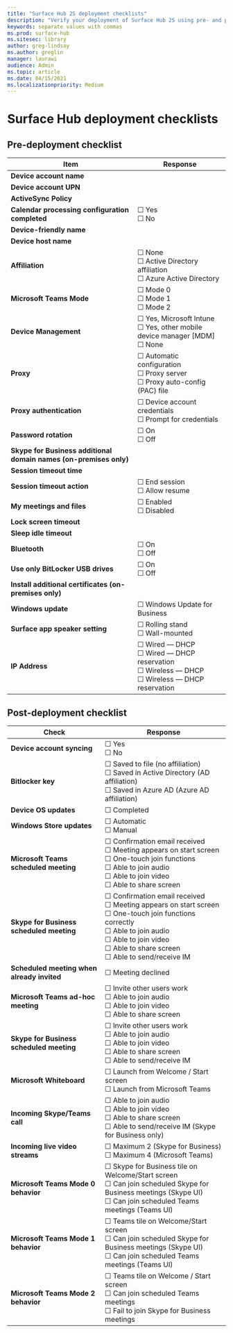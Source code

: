 ```yaml
---
title: "Surface Hub 2S deployment checklists"
description: "Verify your deployment of Surface Hub 2S using pre- and post-deployment checklists."
keywords: separate values with commas
ms.prod: surface-hub
ms.sitesec: library
author: greg-lindsay
ms.author: greglin
manager: laurawi
audience: Admin
ms.topic: article
ms.date: 04/15/2021
ms.localizationpriority: Medium
---
```


# Surface Hub deployment checklists

## Pre-deployment checklist

|Item|Response|
|------ |----- |
|**Device account name**| |
|**Device account UPN**| |
|**ActiveSync Policy**| |
|**Calendar processing configuration completed**| ☐ Yes <br>  ☐ No |
|**Device-friendly name**| |
|**Device host name**| |
|**Affiliation**| ☐ None <br> ☐ Active Directory affiliation <br> ☐ Azure Active Directory |
|**Microsoft Teams Mode**| ☐ Mode 0 <br> ☐ Mode 1 <br> ☐ Mode 2 |
|**Device Management**| ☐ Yes, Microsoft Intune <br> ☐ Yes, other mobile device manager [MDM] <br> ☐ None |  
|**Proxy**| ☐ Automatic configuration <br> ☐ Proxy server <br> ☐ Proxy auto-config (PAC) file |
|**Proxy authentication**| ☐ Device account credentials <br> ☐ Prompt for credentials |
|**Password rotation**| ☐ On <br> ☐ Off |
|**Skype for Business additional domain names (on-premises only)**| |
|**Session timeout time**| |
|**Session timeout action**| ☐ End session <br> ☐ Allow resume |
|**My meetings and files**| ☐ Enabled <br> ☐ Disabled |
|**Lock screen timeout**| |
|**Sleep idle timeout**| |
|**Bluetooth**| ☐ On <br> ☐ Off |
|**Use only BitLocker USB drives**| ☐ On <br> ☐ Off |
|**Install additional certificates (on-premises only)**| |
|**Windows update**| ☐ Windows Update for Business  |
|**Surface app speaker setting**| ☐ Rolling stand <br> ☐ Wall-mounted |
|**IP Address**| ☐ Wired — DHCP <br> ☐ Wired — DHCP reservation <br> ☐ Wireless — DHCP <br> ☐ Wireless — DHCP reservation |

## Post-deployment checklist

|Check|Response|
|--- |---- |
|**Device account syncing**| ☐ Yes <br> ☐ No |
|**Bitlocker key**| ☐ Saved to file (no affiliation) <br> ☐ Saved in Active Directory (AD affiliation) <br>☐ Saved in Azure AD (Azure AD affiliation) |
|**Device OS updates**| ☐ Completed |
|**Windows Store updates**| ☐ Automatic <br> ☐ Manual |
|**Microsoft Teams scheduled meeting**| ☐ Confirmation email received <br> ☐ Meeting appears on start screen <br>  ☐ One-touch join functions <br> ☐ Able to join audio <br> ☐ Able to join video <br> ☐ Able to share screen ||
|**Skype for Business scheduled meeting**| ☐ Confirmation email received <br> ☐ Meeting appears on start screen <br> ☐ One-touch join functions correctly <br> ☐ Able to join audio <br> ☐ Able to join video <br> ☐ Able to share screen <br> ☐ Able to send/receive IM |
|**Scheduled meeting when already invited**| ☐ Meeting declined |
|**Microsoft Teams ad-hoc meeting**| ☐ Invite other users work <br> ☐ Able to join audio <br> ☐ Able to join video <br> ☐ Able to share screen |
|**Skype for Business scheduled meeting**| ☐ Invite other users work <br> ☐ Able to join audio <br> ☐ Able to join video <br> ☐ Able to share screen <br> ☐ Able to send/receive IM |
|**Microsoft Whiteboard**| ☐ Launch from Welcome / Start screen <br> ☐ Launch from Microsoft Teams | 
|**Incoming Skype/Teams call**| ☐ Able to join audio<br>☐ Able to join video <br> ☐ Able to share screen <br> ☐ Able to send/receive IM (Skype for Business only) |
|**Incoming live video streams**| ☐ Maximum 2 (Skype for Business) <br> ☐ Maximum 4 (Microsoft Teams) |
|**Microsoft Teams Mode 0 behavior**| ☐ Skype for Business tile on Welcome/Start screen <br> ☐ Can join scheduled Skype for Business meetings (Skype UI) <br> ☐ Can join scheduled Teams meetings (Teams UI) |
|**Microsoft Teams Mode 1 behavior**| ☐ Teams tile on Welcome/Start screen <br> ☐ Can join scheduled Skype for Business meetings (Skype UI) <br> ☐ Can join scheduled Teams meetings (Teams UI) |
|**Microsoft Teams Mode 2 behavior**| ☐ Teams tile on Welcome / Start screen <br> ☐ Can join scheduled Teams meetings <br> ☐ Fail to join Skype for Business meetings |
